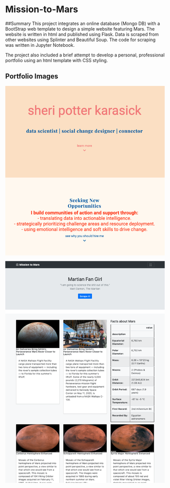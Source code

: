 # Mission-to-Mars

##Summary
This project integrates an online database (Mongo DB) with a BootStrap web template to design a simple website featuring Mars.  The website is written in html and published using Flask.  Data is scraped from other websites using Splinter and Beautiful Soup.  The code for scraping was written in Jupyter Notebook.

The project also included a brief attempt to develop a personal, professional portfolio using an html template with CSS styling.

## Portfolio Images
![Brief Portfolio](portfolioSK.png) 


![Screenshot of Mars Website](Martian.png)
